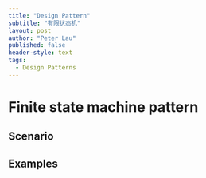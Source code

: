 ```yaml
---
title: "Design Pattern"
subtitle: "有限状态机"
layout: post
author: "Peter Lau"
published: false
header-style: text
tags:
  - Design Patterns
---
```


# Finite state machine pattern

## Scenario


## Examples



